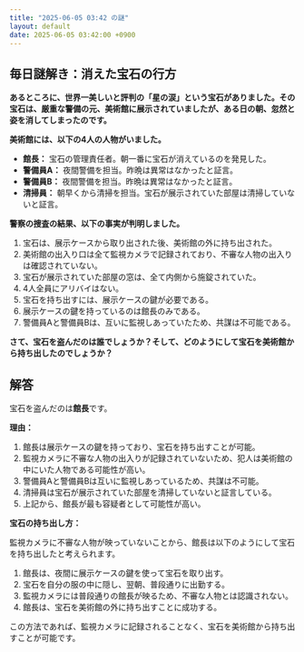 ```yaml
---
title: "2025-06-05 03:42 の謎"
layout: default
date: 2025-06-05 03:42:00 +0900
---
```

## 毎日謎解き：消えた宝石の行方

**あるところに、世界一美しいと評判の「星の涙」という宝石がありました。その宝石は、厳重な警備の元、美術館に展示されていましたが、ある日の朝、忽然と姿を消してしまったのです。**

**美術館には、以下の4人の人物がいました。**

*   **館長：** 宝石の管理責任者。朝一番に宝石が消えているのを発見した。
*   **警備員A：** 夜間警備を担当。昨晩は異常はなかったと証言。
*   **警備員B：** 夜間警備を担当。昨晩は異常はなかったと証言。
*   **清掃員：** 朝早くから清掃を担当。宝石が展示されていた部屋は清掃していないと証言。

**警察の捜査の結果、以下の事実が判明しました。**

1.  宝石は、展示ケースから取り出された後、美術館の外に持ち出された。
2.  美術館の出入り口は全て監視カメラで記録されており、不審な人物の出入りは確認されていない。
3.  宝石が展示されていた部屋の窓は、全て内側から施錠されていた。
4.  4人全員にアリバイはない。
5.  宝石を持ち出すには、展示ケースの鍵が必要である。
6.  展示ケースの鍵を持っているのは館長のみである。
7.  警備員Aと警備員Bは、互いに監視しあっていたため、共謀は不可能である。

**さて、宝石を盗んだのは誰でしょうか？そして、どのようにして宝石を美術館から持ち出したのでしょうか？**

## 解答

宝石を盗んだのは**館長**です。

**理由：**

1.  館長は展示ケースの鍵を持っており、宝石を持ち出すことが可能。
2.  監視カメラに不審な人物の出入りが記録されていないため、犯人は美術館の中にいた人物である可能性が高い。
3.  警備員Aと警備員Bは互いに監視しあっているため、共謀は不可能。
4.  清掃員は宝石が展示されていた部屋を清掃していないと証言している。
5.  上記から、館長が最も容疑者として可能性が高い。

**宝石の持ち出し方：**

監視カメラに不審な人物が映っていないことから、館長は以下のようにして宝石を持ち出したと考えられます。

1.  館長は、夜間に展示ケースの鍵を使って宝石を取り出す。
2.  宝石を自分の服の中に隠し、翌朝、普段通りに出勤する。
3.  監視カメラには普段通りの館長が映るため、不審な人物とは認識されない。
4.  館長は、宝石を美術館の外に持ち出すことに成功する。

この方法であれば、監視カメラに記録されることなく、宝石を美術館から持ち出すことが可能です。

